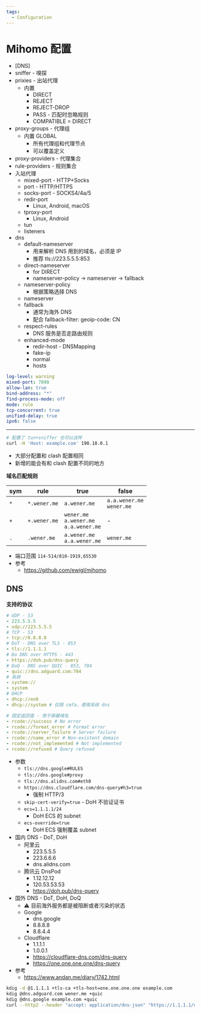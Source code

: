 ```yaml
---
tags:
  - Configuration
---
```


# Mihomo 配置


- [DNS]
- sniffer - 嗅探
- prixies - 出站代理
  - 内置
    - DIRECT
    - REJECT
    - REJECT-DROP
    - PASS - 匹配时忽略规则
    - COMPATIBLE = DIRECT
- proxy-groups - 代理组
  - 内置 GLOBAL
    - 所有代理组和代理节点
    - 可以覆盖定义
- proxy-providers - 代理集合
- rule-providers - 规则集合
- 入站代理
  - mixed-port - HTTP+Socks
  - port - HTTP/HTTPS
  - socks-port - SOCKS4/4a/5
  - redir-port
    - Linux, Android, macOS
  - tproxy-port
    - Linux, Android
  - tun
  - listeners
- dns
  - default-nameserver
    - 用来解析 DNS 用到的域名，必须是 IP
    - 推荐 tls://223.5.5.5:853
  - direct-nameserver
    - for DIRECT
    - nameserver-policy -> nameserver -> fallback
  - nameserver-policy
    - 根据策略选择 DNS
  - nameserver
  - fallback
    - 通常为海外 DNS
    - 配合 fallback-filter: geoip-code: CN
  - respect-rules
    - DNS 服务是否走路由规则
  - enhanced-mode
    - redir-host - DNSMapping
    - fake-ip
    - normal
    - hosts

```yaml
log-level: warning
mixed-port: 7890
allow-lan: true
bind-address: "*"
find-process-mode: off
mode: rule
tcp-concurrent: true
unified-delay: true
ipv6: false
```

---

```bash
# 配置了 tun+sniffer 也可以这样
curl -H 'Host: example.com' 198.18.0.1
```

- 大部分配置和 clash 配置相同
- 新增的能会有和 clash 配置不同的地方

**域名匹配规则**

| sym | rule         | true                                           | false                         |
| --- | ------------ | ---------------------------------------------- | ----------------------------- |
| `*` | `*.wener.me` | `a.wener.me`                                   | `a.a.wener.me`<br/>`wener.me` |
| `+` | `+.wener.me` | `wener.me`<br/>`a.wener.me`<br/>`a.a.wener.me` | -                             |
| `.` | `.wener.me`  | `a.wener.me`<br/>`a.a.wener.me`                | `wener.me`                    |

- 端口范围 `114-514/810-1919,65530`
- 参考
  - https://github.com/ewigl/mihomo

## DNS

**支持的协议**

```yaml
# UDP - 53
- 223.5.5.5
- udp://223.5.5.5
# TCP - 53
- tcp://8.8.8.8
# DoT - DNS over TLS - 853
- tls://1.1.1.1
# Do DNS over HTTPS - 443
- https://doh.pub/dns-query
# DoQ - DNS over QUIC - 853, 784
- quic://dns.adguard.com:784
# 系统
- system://
- system
# DHCP
- dhcp://en0
- dhcp://system # 仅限 cmfa，使用系统 dns

# 固定返回值 - 用于屏蔽域名
- rcode://success # No error
- rcode://format_error # Format error
- rcode://server_failure # Server failure
- rcode://name_error # Non-existent domain
- rcode://not_implemented # Not implemented
- rcode://refused # Query refused
```

- 参数
  - `tls://dns.google#RULES`
  - `tls://dns.google#proxy`
  - `tls://dns.alidns.com#eth0`
  - `https://dns.cloudflare.com/dns-query#h3=true`
    - 强制 HTTP/3
  - `skip-cert-verify=true` - DoH 不验证证书
  - `ecs=1.1.1.1/24`
    - DoH ECS 的 subnet
  - `ecs-override=true`
    - DoH ECS 强制覆盖 subnet
- 国内 DNS - DoT, DoH
  - 阿里云
    - 223.5.5.5
    - 223.6.6.6
    - dns.alidns.com
  - 腾讯云 DnsPod
    - 1.12.12.12
    - 120.53.53.53
    - https://doh.pub/dns-query
- 国外 DNS - DoT, DoH, DoQ
  - ⚠️ 目前海外服务都是被阻断或者污染的状态
  - Google
    - dns.google
    - 8.8.8.8
    - 8.8.4.4
  - Cloudflare
    - 1.1.1.1
    - 1.0.0.1
    - https://cloudflare-dns.com/dns-query
    - https://one.one.one.one/dns-query
- 参考
  - https://www.andan.me/diary/1742.html

```bash
kdig -d @1.1.1.1 +tls-ca +tls-host=one.one.one.one example.com
kdig @dns.adguard.com wener.me +quic
kdig @dns.google example.com +quic
curl --http2 --header "accept: application/dns-json" "https://1.1.1.1/dns-query?name=cloudflare.com" --next --http2 --header "accept: application/dns-json" "https://1.1.1.1/dns-query?name=example.com"
```
